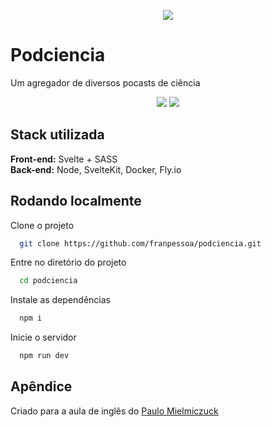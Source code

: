 <p align="center">
  <img src="https://0x0.st/o2kr.svg">
</p>

# Podciencia

Um agregador de diversos pocasts de ciência


<div align="center">
<img src="https://img.shields.io/github/languages/code-size/franpessoa/podciencia?color=green&label=Tamanho)">
<img src="https://img.shields.io/github/languages/top/franpessoa/podciencia?color=green&label=Language&logoColor=red)">
</div>

## Stack utilizada

**Front-end:**  Svelte + SASS
\
**Back-end:** Node, SvelteKit, Docker, Fly.io


## Rodando localmente

Clone o projeto

```bash
  git clone https://github.com/franpessoa/podciencia.git
```

Entre no diretório do projeto

```bash
  cd podciencia
```

Instale as dependências

```bash
  npm i
```

Inicie o servidor

```bash
  npm run dev
```


## Apêndice

Criado para a aula de inglês do [Paulo Mielmiczuck](https://www.youtube.com/user/mielmiczuk10)